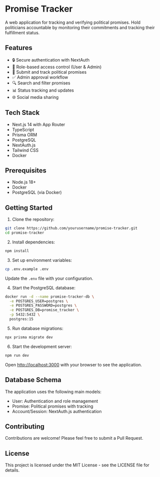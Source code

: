 # Promise Tracker

A web application for tracking and verifying political promises. Hold politicians accountable by monitoring their commitments and tracking their fulfillment status.

## Features

- 🔒 Secure authentication with NextAuth
- 👥 Role-based access control (User & Admin)
- 📝 Submit and track political promises
- ✅ Admin approval workflow
- 🔍 Search and filter promises
- 📊 Status tracking and updates
- 🌐 Social media sharing

## Tech Stack

- Next.js 14 with App Router
- TypeScript
- Prisma ORM
- PostgreSQL
- NextAuth.js
- Tailwind CSS
- Docker

## Prerequisites

- Node.js 18+
- Docker
- PostgreSQL (via Docker)

## Getting Started

1. Clone the repository:
```bash
git clone https://github.com/yourusername/promise-tracker.git
cd promise-tracker
```

2. Install dependencies:
```bash
npm install
```

3. Set up environment variables:
```bash
cp .env.example .env
```
Update the `.env` file with your configuration.

4. Start the PostgreSQL database:
```bash
docker run -d --name promise-tracker-db \
  -e POSTGRES_USER=postgres \
  -e POSTGRES_PASSWORD=postgres \
  -e POSTGRES_DB=promise_tracker \
  -p 5432:5432 \
  postgres:15
```

5. Run database migrations:
```bash
npx prisma migrate dev
```

6. Start the development server:
```bash
npm run dev
```

Open [http://localhost:3000](http://localhost:3000) with your browser to see the application.

## Database Schema

The application uses the following main models:
- User: Authentication and role management
- Promise: Political promises with tracking
- Account/Session: NextAuth.js authentication

## Contributing

Contributions are welcome! Please feel free to submit a Pull Request.

## License

This project is licensed under the MIT License - see the LICENSE file for details.
